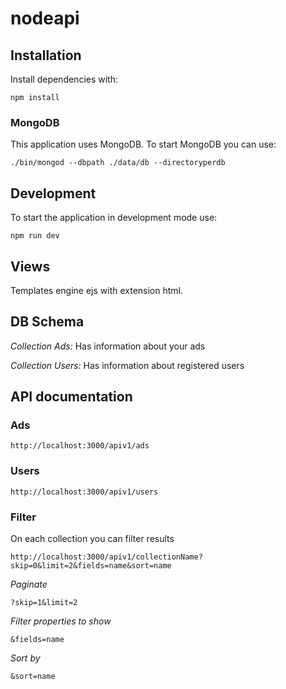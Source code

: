 # nodeapi

## Installation

Install dependencies with:

```shell
npm install
```

### MongoDB

This application uses MongoDB. To start MongoDB you can use:

```shell
./bin/mongod --dbpath ./data/db --directoryperdb
```

## Development

To start the application in development mode use:

```shell
npm run dev
```

## Views

Templates engine ejs with extension html.

## DB Schema

*Collection Ads:*  Has information about your ads

*Collection Users:*  Has information about registered users

## API documentation

### Ads
    http://localhost:3000/apiv1/ads


### Users
    http://localhost:3000/apiv1/users


### Filter

On each collection you can filter results

    http://localhost:3000/apiv1/collectionName?skip=0&limit=2&fields=name&sort=name

*Paginate*

    ?skip=1&limit=2

*Filter properties to show*

    &fields=name

*Sort by*

    &sort=name 



